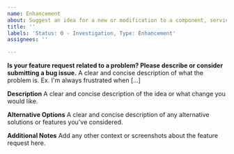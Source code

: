 ```yaml
---
name: Enhancement
about: Suggest an idea for a new or modification to a component, service, etc
title: ''
labels: 'Status: 0 - Investigation, Type: Enhancement'
assignees: ''

---
```


**Is your feature request related to a problem? Please describe or consider submitting a bug issue.**
A clear and concise description of what the problem is. Ex. I'm always frustrated when [...]

**Description**
A clear and concise description of the idea or what change you would like.

**Alternative Options**
A clear and concise description of any alternative solutions or features you've considered.

**Additional Notes**
Add any other context or screenshots about the feature request here.
